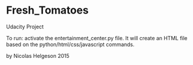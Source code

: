 # Fresh_Tomatoes
Udacity Project

To run: activate the entertainment_center.py file. It will create an HTML file based on the python/html/css/javascript commands.

by Nicolas Helgeson
2015
